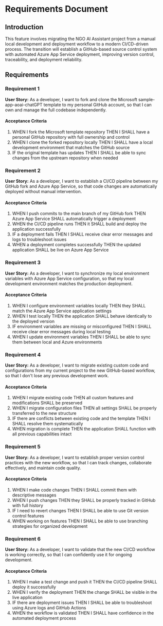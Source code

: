 # Requirements Document

## Introduction

This feature involves migrating the NGO AI Assistant project from a manual local development and deployment workflow to a modern CI/CD-driven process. The transition will establish a GitHub-based source control system with automated Azure App Service deployment, improving version control, traceability, and deployment reliability.

## Requirements

### Requirement 1

**User Story:** As a developer, I want to fork and clone the Microsoft sample-app-aoai-chatGPT template to my personal GitHub account, so that I can own and manage the full codebase independently.

#### Acceptance Criteria

1. WHEN I fork the Microsoft template repository THEN I SHALL have a personal GitHub repository with full ownership and control
2. WHEN I clone the forked repository locally THEN I SHALL have a local development environment that matches the GitHub source
3. IF the original template has updates THEN I SHALL be able to sync changes from the upstream repository when needed

### Requirement 2

**User Story:** As a developer, I want to establish a CI/CD pipeline between my GitHub fork and Azure App Service, so that code changes are automatically deployed without manual intervention.

#### Acceptance Criteria

1. WHEN I push commits to the main branch of my GitHub fork THEN Azure App Service SHALL automatically trigger a deployment
2. WHEN the CI/CD pipeline runs THEN it SHALL build and deploy the application successfully
3. IF a deployment fails THEN I SHALL receive clear error messages and logs to troubleshoot issues
4. WHEN a deployment completes successfully THEN the updated application SHALL be live on Azure App Service

### Requirement 3

**User Story:** As a developer, I want to synchronize my local environment variables with Azure App Service configuration, so that my local development environment matches the production deployment.

#### Acceptance Criteria

1. WHEN I configure environment variables locally THEN they SHALL match the Azure App Service application settings
2. WHEN I test locally THEN the application SHALL behave identically to the deployed version
3. IF environment variables are missing or misconfigured THEN I SHALL receive clear error messages during local testing
4. WHEN I update environment variables THEN I SHALL be able to sync them between local and Azure environments

### Requirement 4

**User Story:** As a developer, I want to migrate existing custom code and configurations from my current project to the new GitHub-based workflow, so that I don't lose any previous development work.

#### Acceptance Criteria

1. WHEN I migrate existing code THEN all custom features and modifications SHALL be preserved
2. WHEN I migrate configuration files THEN all settings SHALL be properly transferred to the new structure
3. IF there are conflicts between existing code and the template THEN I SHALL resolve them systematically
4. WHEN migration is complete THEN the application SHALL function with all previous capabilities intact

### Requirement 5

**User Story:** As a developer, I want to establish proper version control practices with the new workflow, so that I can track changes, collaborate effectively, and maintain code quality.

#### Acceptance Criteria

1. WHEN I make code changes THEN I SHALL commit them with descriptive messages
2. WHEN I push changes THEN they SHALL be properly tracked in GitHub with full history
3. IF I need to revert changes THEN I SHALL be able to use Git version control features
4. WHEN working on features THEN I SHALL be able to use branching strategies for organized development

### Requirement 6

**User Story:** As a developer, I want to validate that the new CI/CD workflow is working correctly, so that I can confidently use it for ongoing development.

#### Acceptance Criteria

1. WHEN I make a test change and push it THEN the CI/CD pipeline SHALL deploy it successfully
2. WHEN I verify the deployment THEN the change SHALL be visible in the live application
3. IF there are deployment issues THEN I SHALL be able to troubleshoot using Azure logs and GitHub Actions
4. WHEN the workflow is validated THEN I SHALL have confidence in the automated deployment process